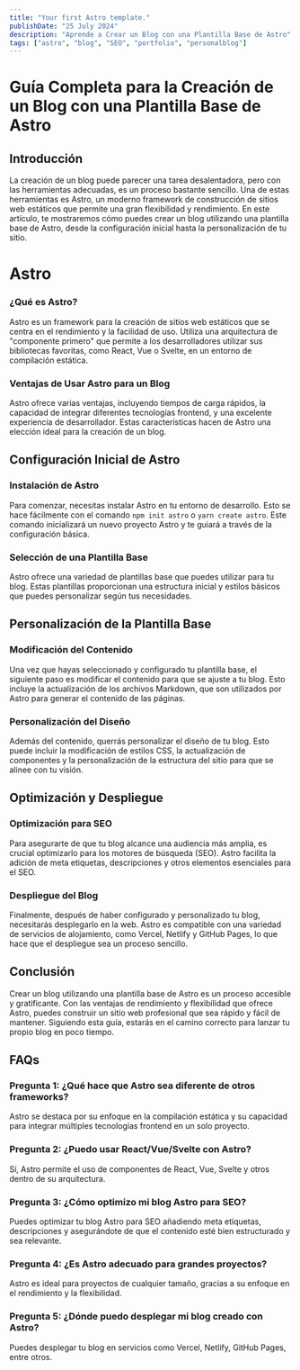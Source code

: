 ```yaml
---
title: "Your first Astro template."
publishDate: "25 July 2024"
description: "Aprende a Crear un Blog con una Plantilla Base de Astro"
tags: ["astro", "blog", "SEO", "portfolio", "personalblog"]
---
```


# Guía Completa para la Creación de un Blog con una Plantilla Base de Astro

## Introducción

La creación de un blog puede parecer una tarea desalentadora, pero con las herramientas adecuadas, es un proceso bastante sencillo. Una de estas herramientas es Astro, un moderno framework de construcción de sitios web estáticos que permite una gran flexibilidad y rendimiento. En este artículo, te mostraremos cómo puedes crear un blog utilizando una plantilla base de Astro, desde la configuración inicial hasta la personalización de tu sitio.




# Astro

### ¿Qué es Astro?

Astro es un framework para la creación de sitios web estáticos que se centra en el rendimiento y la facilidad de uso. Utiliza una arquitectura de "componente primero" que permite a los desarrolladores utilizar sus bibliotecas favoritas, como React, Vue o Svelte, en un entorno de compilación estática.

### Ventajas de Usar Astro para un Blog

Astro ofrece varias ventajas, incluyendo tiempos de carga rápidos, la capacidad de integrar diferentes tecnologías frontend, y una excelente experiencia de desarrollador. Estas características hacen de Astro una elección ideal para la creación de un blog.

## Configuración Inicial de Astro

### Instalación de Astro

Para comenzar, necesitas instalar Astro en tu entorno de desarrollo. Esto se hace fácilmente con el comando `npm init astro` o `yarn create astro`. Este comando inicializará un nuevo proyecto Astro y te guiará a través de la configuración básica.

### Selección de una Plantilla Base

Astro ofrece una variedad de plantillas base que puedes utilizar para tu blog. Estas plantillas proporcionan una estructura inicial y estilos básicos que puedes personalizar según tus necesidades.

## Personalización de la Plantilla Base

### Modificación del Contenido

Una vez que hayas seleccionado y configurado tu plantilla base, el siguiente paso es modificar el contenido para que se ajuste a tu blog. Esto incluye la actualización de los archivos Markdown, que son utilizados por Astro para generar el contenido de las páginas.

### Personalización del Diseño

Además del contenido, querrás personalizar el diseño de tu blog. Esto puede incluir la modificación de estilos CSS, la actualización de componentes y la personalización de la estructura del sitio para que se alinee con tu visión.

## Optimización y Despliegue

### Optimización para SEO

Para asegurarte de que tu blog alcance una audiencia más amplia, es crucial optimizarlo para los motores de búsqueda (SEO). Astro facilita la adición de meta etiquetas, descripciones y otros elementos esenciales para el SEO.

### Despliegue del Blog

Finalmente, después de haber configurado y personalizado tu blog, necesitarás desplegarlo en la web. Astro es compatible con una variedad de servicios de alojamiento, como Vercel, Netlify y GitHub Pages, lo que hace que el despliegue sea un proceso sencillo.

## Conclusión

Crear un blog utilizando una plantilla base de Astro es un proceso accesible y gratificante. Con las ventajas de rendimiento y flexibilidad que ofrece Astro, puedes construir un sitio web profesional que sea rápido y fácil de mantener. Siguiendo esta guía, estarás en el camino correcto para lanzar tu propio blog en poco tiempo.

## FAQs

### Pregunta 1: ¿Qué hace que Astro sea diferente de otros frameworks?

Astro se destaca por su enfoque en la compilación estática y su capacidad para integrar múltiples tecnologías frontend en un solo proyecto.

### Pregunta 2: ¿Puedo usar React/Vue/Svelte con Astro?

Sí, Astro permite el uso de componentes de React, Vue, Svelte y otros dentro de su arquitectura.

### Pregunta 3: ¿Cómo optimizo mi blog Astro para SEO?

Puedes optimizar tu blog Astro para SEO añadiendo meta etiquetas, descripciones y asegurándote de que el contenido esté bien estructurado y sea relevante.

### Pregunta 4: ¿Es Astro adecuado para grandes proyectos?

Astro es ideal para proyectos de cualquier tamaño, gracias a su enfoque en el rendimiento y la flexibilidad.

### Pregunta 5: ¿Dónde puedo desplegar mi blog creado con Astro?

Puedes desplegar tu blog en servicios como Vercel, Netlify, GitHub Pages, entre otros.

<!-- Sigue con el contenido de tu blog en HTML o Markdown -->
